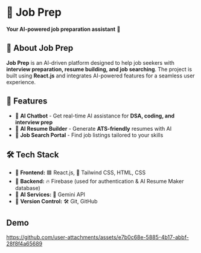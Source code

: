 # 💼 Job Prep

**Your AI-powered job preparation assistant** 🚀

## 📌 About Job Prep

**Job Prep** is an AI-driven platform designed to help job seekers with **interview preparation, resume building, and job searching**. 
The project is built using **React.js** and integrates AI-powered features for a seamless user experience.

## 🚀 Features

- 🤖 **AI Chatbot** - Get real-time AI assistance for **DSA, coding, and interview prep**  
- 📄 **AI Resume Builder** - Generate **ATS-friendly** resumes with AI  
- 🔎 **Job Search Portal** - Find job listings tailored to your skills  
    

## 🛠️ Tech Stack

- 🔹 **Frontend:** 🟦 React.js, 🎨 Tailwind CSS, HTML, CSS  
- 🔹 **Backend:** 🔥 Firebase (used for authentication & AI Resume Maker database)  
- 🔹 **AI Services:** 🤖 Gemini API  
- 🔹 **Version Control:** 🛠️ Git, GitHub  
## Demo 
https://github.com/user-attachments/assets/e7b0c68e-5885-4b17-abbf-28f8f4a65689
